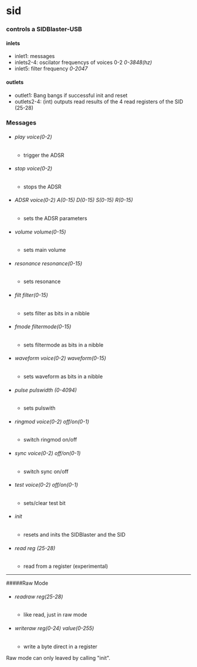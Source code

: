 # sid
### controls a SIDBlaster-USB

#### inlets
- inlet1: messages
- inlets2-4: oscilator frequencys of voices 0-2 *0-3848(hz)*
- inlet5: filter frequency *0-2047*

#### outlets
- outlet1: Bang bangs if successful init and reset
- outlets2-4: (int) outputs read results of the 4 read registers of the SID (25-28)

### Messages

- ###### play *voice(0-2)*
  * trigger the ADSR
- ###### stop *voice(0-2)*
  * stops the ADSR
- ###### ADSR *voice(0-2) A(0-15) D(0-15) S(0-15) R(0-15)*
  * sets the ADSR parameters
- ###### volume *volume(0-15)*
  * sets main volume
- ###### resonance *resonance(0-15)*
  * sets resonance
- ###### filt *filter(0-15)*
  * sets filter as bits in a nibble
- ###### fmode *filtermode(0-15)*
  * sets filtermode as bits in a nibble
- ###### waveform *voice(0-2) waveform(0-15)*
  * sets waveform as bits in a nibble
- ###### pulse *pulswidth (0-4094)*
  * sets pulswith
- ###### ringmod *voice(0-2) off/on(0-1)*
  * switch ringmod on/off
- ###### sync *voice(0-2) off/on(0-1)*
  * switch sync on/off
- ###### test *voice(0-2) off/on(0-1)*
  * sets/clear test bit
- ###### init
  * resets and inits the SIDBlaster and the SID
- ###### read *reg (25-28)*
  * read from a register (experimental)
----------------------------------------------------
#####Raw Mode
- ###### readraw *reg(25-28)*
  * like read, just in raw mode
- ###### writeraw *reg(0-24) value(0-255)*
  * write a byte direct in a register

Raw mode can only leaved by calling "init".